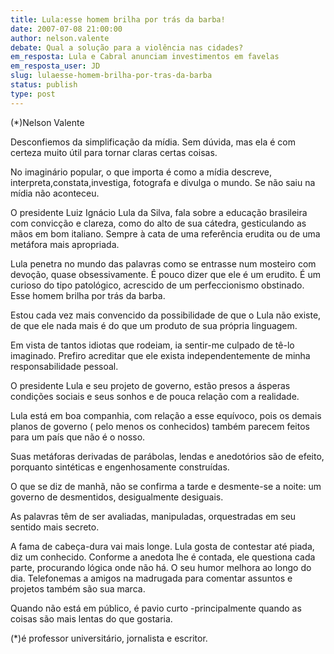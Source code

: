 ```yaml
---
title: Lula:esse homem brilha por trás da barba!
date: 2007-07-08 21:00:00
author: nelson.valente
debate: Qual a solução para a violência nas cidades?
em_resposta: Lula e Cabral anunciam investimentos em favelas
em_resposta_user: JD
slug: lulaesse-homem-brilha-por-tras-da-barba
status: publish 
type: post
---
```


(\*)Nelson Valente  

 Desconfiemos da simplificação da mídia. Sem dúvida, mas ela é com certeza muito útil para tornar claras certas coisas.  

 No imaginário popular, o que importa é como a mídia descreve, interpreta,constata,investiga, fotografa e divulga o mundo. Se não saiu na mídia não aconteceu.  

 O presidente Luiz Ignácio Lula da Silva, fala sobre a educação brasileira com convicção e clareza, como do alto de sua cátedra, gesticulando as mãos em bom italiano. Sempre à cata de uma referência erudita ou de uma metáfora mais apropriada.  

 Lula penetra no mundo das palavras como se entrasse num mosteiro com devoção, quase obsessivamente. É pouco dizer que ele é um erudito. É um curioso do tipo patológico, acrescido de um perfeccionismo obstinado. Esse homem brilha por trás da barba.  

 Estou cada vez mais convencido da possibilidade de que o Lula não existe, de que ele nada mais é do que um produto de sua própria linguagem.  

 Em vista de tantos idiotas que rodeiam, ia sentir-me culpado de tê-lo imaginado. Prefiro acreditar que ele exista independentemente de minha responsabilidade pessoal.  

 O presidente Lula e seu projeto de governo, estão presos a ásperas condições sociais e seus sonhos e de pouca relação com a realidade.  

 Lula está em boa companhia, com relação a esse equívoco, pois os demais planos de governo ( pelo menos os conhecidos) também parecem feitos para um país que não é o nosso.   

Suas metáforas derivadas de parábolas, lendas e anedotórios são de efeito, porquanto sintéticas e engenhosamente construídas.  

 O que se diz de manhã, não se confirma a tarde e desmente-se a noite: um governo de desmentidos, desigualmente desiguais.  

 As palavras têm de ser avaliadas, manipuladas, orquestradas em seu sentido mais secreto.  

 A fama de cabeça-dura vai mais longe. Lula gosta de contestar até piada, diz um conhecido. Conforme a anedota lhe é contada, ele questiona cada parte, procurando lógica onde não há. O seu humor melhora ao longo do dia. Telefonemas a amigos na madrugada para comentar assuntos e projetos também são sua marca.  

 Quando não está em público, é pavio curto -principalmente quando as coisas são mais lentas do que gostaria.  

 (\*)é professor universitário, jornalista e escritor.
